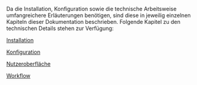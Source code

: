 Da die Installation, Konfiguration sowie die technische Arbeitsweise umfangreichere Erläuterungen benötigen, sind diese in jeweilig einzelnen Kapiteln dieser Dokumentation beschrieben. Folgende Kapitel zu den technischen Details stehen zur Verfügung:

[Installation](goobi-plugin-step-layoutwizzard_page_02_01_de.md)

[Konfiguration](goobi-plugin-step-layoutwizzard_page_02_02_de.md)

[Nutzeroberfläche](goobi-plugin-step-layoutwizzard_page_02_03_de.md)

[Workflow](goobi-plugin-step-layoutwizzard_page_02_04_de.md)